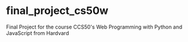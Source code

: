 # final_project_cs50w
Final Project for the course CCS50's Web Programming with Python and JavaScript from Hardvard
